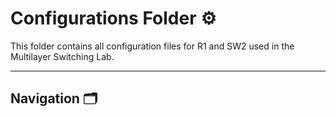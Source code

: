# Configurations Folder ⚙️

This folder contains all configuration files for R1 and SW2 used in the Multilayer Switching Lab.

---

## Navigation 🗂️
